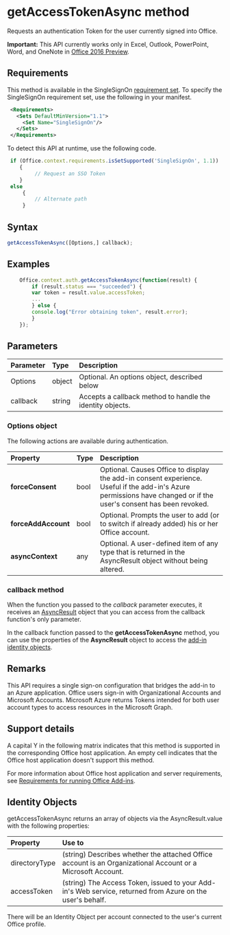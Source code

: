  # getAccessTokenAsync method
Requests an authentication Token for the user currently signed into Office.

 **Important:** This API currently works only in Excel, Outlook, PowerPoint, Word, and OneNote in [Office 2016 Preview](https://products.office.com/en-us/office-2016-preview).

## Requirements

This method is available in the SingleSignOn [requirement set](../../docs/overview/specify-office-hosts-and-api-requirements.md). To specify the SingleSignOn requirement set, use the following in your manifest.

```xml
 <Requirements> 
   <Sets DefaultMinVersion="1.1"> 
     <Set Name="SingleSignOn"/> 
   </Sets> 
 </Requirements> 

```

To detect this API at runtime, use the following code.

```js
 if (Office.context.requirements.isSetSupported('SingleSignOn', 1.1)) 
 	{  
    	 // Request an SSO Token 
 	} 
 else 
	 { 
	     // Alternate path 
	 } 
```

## Syntax

```js
getAccessTokenAsync([Options,] callback);
```

## Examples

```js
	Office.context.auth.getAccessTokenAsync(function(result) {
	    if (result.status === "succeeded") {
		var token = result.value.accessToken;
		...
	    } else {
		console.log("Error obtaining token", result.error);
	    }
	});
```

## Parameters

| Parameter	   | Type	|Description|
|:---------------|:--------|:----------|
|Options|object|Optional. An options object, described below|
|callback|string|Accepts a callback method to handle the identity objects.|

### Options object
The following actions are available during authentication.

| Property	   | Type	|Description|
|:---------------|:--------|:----------|
|**forceConsent**|bool|Optional. Causes Office to display the add-in consent experience. Useful if the add-in's Azure permissions have changed or if the user's consent has been revoked.|
|**forceAddAccount**|bool|Optional. Prompts the user to add (or to switch if already added) his or her Office account.|
|**asyncContext**|any|Optional. A user-defined item of any type that is returned in the AsyncResult object without being altered.|

### callback method
When the function you passed to the  _callback_ parameter executes, it receives an [AsyncResult](../../reference/shared/asyncresult.md) object that you can access from the callback function's only parameter.

In the callback function passed to the  **getAccessTokenAsync** method, you can use the properties of the **AsyncResult** object to access the [add-in identity objects](#Identity-Objects).

## Remarks

This API requires a single sign-on configuration that bridges the add-in to an Azure application. Office users sign-in with Organizational Accounts and Microsoft Accounts. Microsoft Azure returns Tokens intended for both user account types to access resources in the Microsoft Graph.

## Support details

A capital Y in the following matrix indicates that this method is supported in the corresponding Office host application. An empty cell indicates that the Office host application doesn't support this method.

For more information about Office host application and server requirements, see [Requirements for running Office Add-ins](../../docs/overview/requirements-for-running-office-add-ins.md).



## Identity Objects
getAccessTokenAsync returns an array of objects via the AsyncResult.value with the following properties:

|**Property**|**Use to**|
|:-----|:-----|
|directoryType|(string) Describes whether the attached Office account is an Organizational Account or a Microsoft Account.|
|accessToken|(string) The Access Token, issued to your Add-in's Web service, returned from Azure on the user's behalf.|

There will be an Identity Object per account connected to the user's current Office profile.
